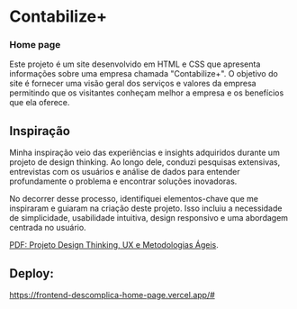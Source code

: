
# Contabilize+ 
### Home page

Este projeto é um site desenvolvido em HTML e CSS que apresenta informações sobre uma empresa chamada "Contabilize+". O objetivo do site é fornecer uma visão geral dos serviços e valores da empresa permitindo que os visitantes conheçam melhor a empresa e os benefícios que ela oferece.

## Inspiração
Minha inspiração veio das experiências e insights adquiridos durante um projeto de design thinking. Ao longo dele, conduzi pesquisas extensivas, entrevistas com os usuários e análise de dados para entender profundamente o problema e encontrar soluções inovadoras. 

No decorrer desse processo, identifiquei elementos-chave que me inspiraram e guiaram na criação deste projeto. Isso incluiu a necessidade de simplicidade, usabilidade intuitiva, design responsivo e uma abordagem centrada no usuário.

[PDF: 
Projeto Design Thinking, UX e Metodologias Ágeis](https://www.dropbox.com/s/ny7wkcknzk1tsi7/Projeto%20Design%20Thinking%2C%20UX%20e%20Metodologias%20%C3%81geis.pdf?dl=0).

## Deploy:
https://frontend-descomplica-home-page.vercel.app/#

